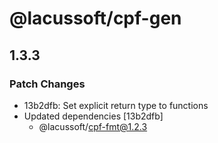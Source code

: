 # @lacussoft/cpf-gen

## 1.3.3

### Patch Changes

- 13b2dfb: Set explicit return type to functions
- Updated dependencies [13b2dfb]
  - @lacussoft/cpf-fmt@1.2.3
